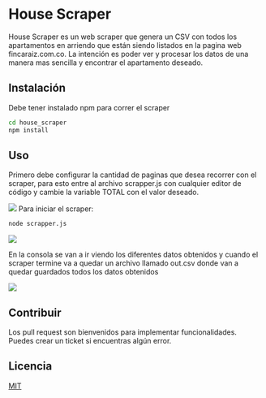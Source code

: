 # House Scraper

House Scraper es un web scraper que genera un CSV con todos los apartamentos en arriendo que están siendo listados en la pagina web fincaraiz.com.co. La intención es poder ver y procesar los datos de una manera mas sencilla y encontrar el apartamento deseado.

## Instalación

Debe tener instalado npm para correr el scraper

```bash
cd house_scraper
npm install
```

## Uso

Primero debe configurar la cantidad de paginas que desea recorrer con el scraper, para esto entre al archivo scrapper.js con cualquier editor de código y cambie la variable TOTAL con el valor deseado.

![](https://i.imgur.com/JLa82Nl.jpg)
Para iniciar el scraper:

```python
node scrapper.js
```

![](https://i.imgur.com/X16cFYd.jpg)  


En la consola se van a ir viendo los diferentes datos obtenidos y cuando el scraper termine va a quedar un archivo llamado out.csv donde van a quedar guardados todos los datos obtenidos  


![](https://i.imgur.com/7DBRELu.jpg)

## Contribuir

Los pull request son bienvenidos para implementar funcionalidades.  
Puedes crear un ticket si encuentras algún error.

## Licencia

[MIT](https://choosealicense.com/licenses/mit/)
